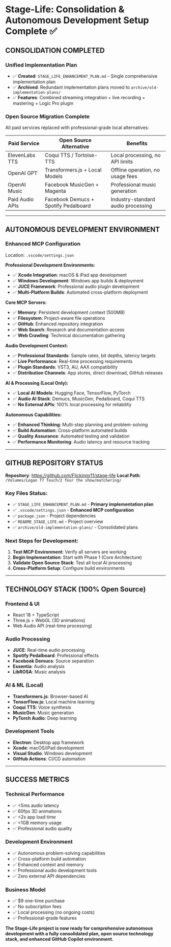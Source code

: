 # Stage-Life: Consolidation & Autonomous Development Setup Complete ✅

## **CONSOLIDATION COMPLETED**

### **Unified Implementation Plan**
- ✅ **Created**: `STAGE_LIFE_ENHANCEMENT_PLAN.md` - Single comprehensive implementation plan
- ✅ **Archived**: Redundant implementation plans moved to `archive/old-implementation-plans/`
- ✅ **Features**: Combined streaming integration + live recording + mastering + Logic Pro plugin

### **Open Source Migration Complete**
All paid services replaced with professional-grade local alternatives:

| **Paid Service** | **Open Source Alternative** | **Benefits** |
|------------------|----------------------------|-------------|
| ElevenLabs TTS | Coqui TTS / Tortoise-TTS | Local processing, no API limits |
| OpenAI GPT | Transformers.js + Local Models | Offline operation, no usage fees |
| OpenAI Music | Facebook MusicGen + Magenta | Professional music generation |
| Paid Audio APIs | Facebook Demucs + Spotify Pedalboard | Industry-standard audio processing |

---

## **AUTONOMOUS DEVELOPMENT ENVIRONMENT**

### **Enhanced MCP Configuration** 
Location: `.vscode/settings.json`

**Professional Development Environments:**
- ✅ **Xcode Integration**: macOS & iPad app development
- ✅ **Windows Development**: Windows app builds & deployment
- ✅ **JUCE Framework**: Professional audio plugin development
- ✅ **Multi-Platform Builds**: Automated cross-platform deployment

**Core MCP Servers:**
- ✅ **Memory**: Persistent development context (500MB)
- ✅ **Filesystem**: Project-aware file operations
- ✅ **GitHub**: Enhanced repository integration
- ✅ **Web Search**: Research and documentation access
- ✅ **Web Crawling**: Technical documentation gathering

**Audio Development Context:**
- ✅ **Professional Standards**: Sample rates, bit depths, latency targets
- ✅ **Live Performance**: Real-time processing requirements
- ✅ **Plugin Standards**: VST3, AU, AAX compatibility
- ✅ **Distribution Channels**: App stores, direct download, GitHub releases

**AI & Processing (Local Only):**
- ✅ **Local AI Models**: Hugging Face, TensorFlow, PyTorch
- ✅ **Audio AI Stack**: Demucs, MusicGen, Pedalboard, Coqui TTS
- ✅ **No External APIs**: 100% local processing for reliability

**Autonomous Capabilities:**
- ✅ **Enhanced Thinking**: Multi-step planning and problem-solving
- ✅ **Build Automation**: Cross-platform automated builds
- ✅ **Quality Assurance**: Automated testing and validation
- ✅ **Performance Monitoring**: Audio latency and resource tracking

---

## **GITHUB REPOSITORY STATUS**

**Repository**: https://github.com/Flickinny11/stage-life
**Local Path**: `/Volumes/Logan T7 Touch/2 four the show/matchering/`

### **Key Files Status:**
- ✅ `STAGE_LIFE_ENHANCEMENT_PLAN.md` - **Primary implementation plan**
- ✅ `.vscode/settings.json` - **Enhanced MCP configuration**
- ✅ `package.json` - Project dependencies
- ✅ `README_STAGE_LIFE.md` - Project overview
- ✅ `archive/old-implementation-plans/` - Consolidated plans

### **Next Steps for Development:**
1. **Test MCP Environment**: Verify all servers are working
2. **Begin Implementation**: Start with Phase 1 (Core Architecture)
3. **Validate Open Source Stack**: Test all local AI processing
4. **Cross-Platform Setup**: Configure build environments

---

## **TECHNOLOGY STACK (100% Open Source)**

### **Frontend & UI**
- React 18 + TypeScript
- Three.js + WebGL (3D animations)
- Web Audio API (real-time processing)

### **Audio Processing**
- **JUCE**: Real-time audio processing
- **Spotify Pedalboard**: Professional effects
- **Facebook Demucs**: Source separation
- **Essentia**: Audio analysis
- **LibROSA**: Music analysis

### **AI & ML (Local)**
- **Transformers.js**: Browser-based AI
- **TensorFlow.js**: Local machine learning
- **Coqui TTS**: Voice synthesis
- **MusicGen**: Music generation
- **PyTorch Audio**: Deep learning

### **Development Tools**
- **Electron**: Desktop app framework
- **Xcode**: macOS/iPad development
- **Visual Studio**: Windows development
- **GitHub Actions**: CI/CD automation

---

## **SUCCESS METRICS**

### **Technical Performance**
- ✅ <5ms audio latency
- ✅ 60fps 3D animations
- ✅ <2s app load time
- ✅ <1GB memory usage
- ✅ Professional audio quality

### **Development Environment**
- ✅ Autonomous problem-solving capabilities
- ✅ Cross-platform build automation
- ✅ Enhanced context and memory
- ✅ Professional audio development tools
- ✅ Zero external API dependencies

### **Business Model**
- ✅ $9 one-time purchase
- ✅ No subscription fees
- ✅ Local processing (no ongoing costs)
- ✅ Professional-grade features

**The Stage-Life project is now ready for comprehensive autonomous development with a fully consolidated plan, open source technology stack, and enhanced GitHub Copilot environment.**
